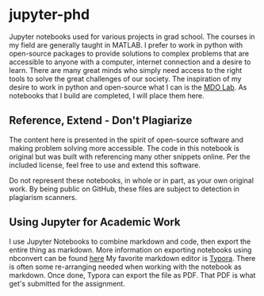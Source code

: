 # jupyter-phd
Jupyter notebooks used for various projects in grad school. The courses in my field are generally taught in MATLAB. I prefer to work in python with open-source packages to provide solutions to complex problems that are accessible to anyone with a computer, internet connection and a desire to learn. There are many great minds who simply need access to the right tools to solve the great challenges of our society. The inspiration of my desire to work in python and open-source what I can is the [MDO Lab](https://github.com/mdolab). As notebooks that I build are completed, I will place them here.

## Reference, Extend - Don't Plagiarize
The content here is presented in the spirit of open-source software and making problem solving more accessible. The code in this notebook is original but was built with referencing many other snippets online. Per the included license, feel free to use and extend this software. 

Do not represent these notebooks, in whole or in part, as your own original work. By being public on GitHub, these files are subject to detection in plagiarism scanners. 

## Using Jupyter for Academic Work
I use Jupyter Notebooks to combine markdown and code, then export the entire thing as markdown. More information on exporting notebooks using nbconvert can be found [here](https://github.com/jupyter/nbconvert) My favorite markdown editor is [Typora](https://github.com/typora "Typora on GitHub"). There is often some re-arranging needed when working with the notebook as markdown. Once done, Typora can export the file as PDF. That PDF is what get's submitted for the assignment. 
